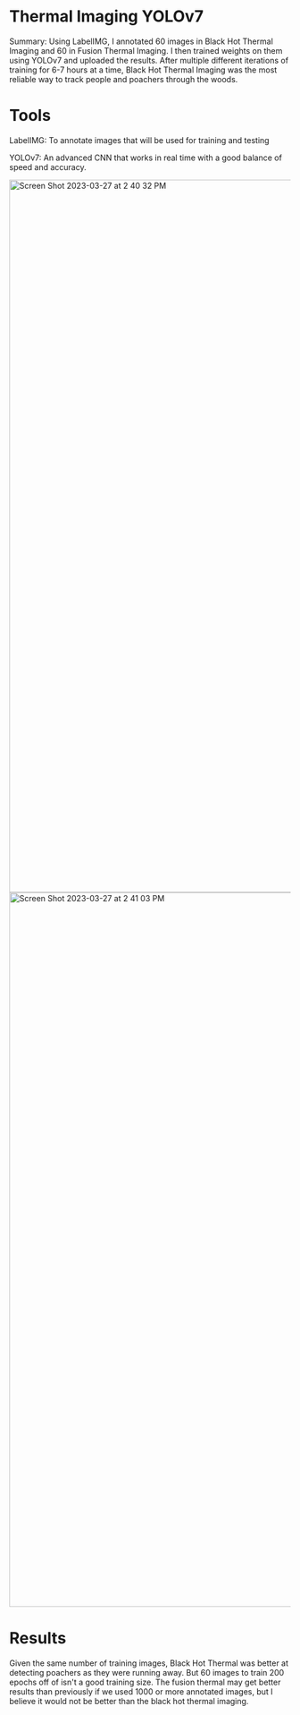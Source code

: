 # Thermal Imaging YOLOv7

Summary: Using LabelIMG, I annotated 60 images in Black Hot Thermal Imaging and 60 in Fusion Thermal Imaging. I then trained weights on them using YOLOv7 and uploaded the results. After multiple different iterations of training for 6-7 hours at a time, Black Hot Thermal Imaging was the most reliable way to track people and poachers through the woods.

# Tools

LabelIMG: To annotate images that will be used for training and testing

YOLOv7: An advanced CNN that works in real time with a good balance of speed and accuracy.

<img width="1274" alt="Screen Shot 2023-03-27 at 2 40 32 PM" src="https://user-images.githubusercontent.com/88117317/228036222-600e8923-ce6b-4b92-bbeb-aca097971a67.png">

<img width="1277" alt="Screen Shot 2023-03-27 at 2 41 03 PM" src="https://user-images.githubusercontent.com/88117317/228036263-22843198-d09a-4060-8238-bc19ad9c4144.png">

# Results

Given the same number of training images, Black Hot Thermal was better at detecting poachers as they were running away. But 60 images to train 200 epochs off of isn't a good training size. The fusion thermal may get better results than previously if we used 1000 or more annotated images, but I believe it would not be better than the black hot thermal imaging.
